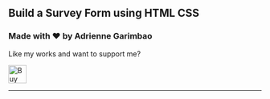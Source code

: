 ## Build a Survey Form using HTML CSS

### Made with ❤️ by Adrienne Garimbao

Like my works and want to support me?

<a href='https://ko-fi.com/Y8Y7FYSLB' target='_blank'><img height='36' style='border:0px;height:36px;' src='https://storage.ko-fi.com/cdn/kofi2.png?v=3' border='0' alt='Buy Me a Coffee at ko-fi.com' /></a>


---
